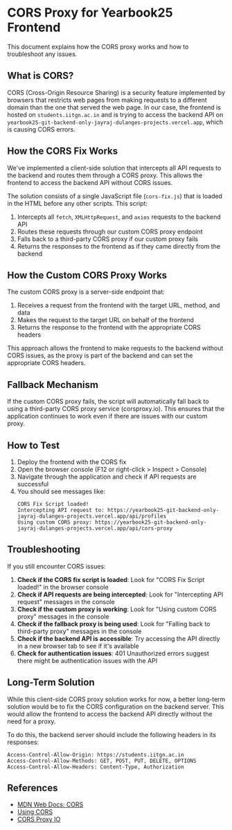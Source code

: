 # CORS Proxy for Yearbook25 Frontend

This document explains how the CORS proxy works and how to troubleshoot any issues.

## What is CORS?

CORS (Cross-Origin Resource Sharing) is a security feature implemented by browsers that restricts web pages from making requests to a different domain than the one that served the web page. In our case, the frontend is hosted on `students.iitgn.ac.in` and is trying to access the backend API on `yearbook25-git-backend-only-jayraj-dulanges-projects.vercel.app`, which is causing CORS errors.

## How the CORS Fix Works

We've implemented a client-side solution that intercepts all API requests to the backend and routes them through a CORS proxy. This allows the frontend to access the backend API without CORS issues.

The solution consists of a single JavaScript file (`cors-fix.js`) that is loaded in the HTML before any other scripts. This script:

1. Intercepts all `fetch`, `XMLHttpRequest`, and `axios` requests to the backend API
2. Routes these requests through our custom CORS proxy endpoint
3. Falls back to a third-party CORS proxy if our custom proxy fails
4. Returns the responses to the frontend as if they came directly from the backend

## How the Custom CORS Proxy Works

The custom CORS proxy is a server-side endpoint that:

1. Receives a request from the frontend with the target URL, method, and data
2. Makes the request to the target URL on behalf of the frontend
3. Returns the response to the frontend with the appropriate CORS headers

This approach allows the frontend to make requests to the backend without CORS issues, as the proxy is part of the backend and can set the appropriate CORS headers.

## Fallback Mechanism

If the custom CORS proxy fails, the script will automatically fall back to using a third-party CORS proxy service (corsproxy.io). This ensures that the application continues to work even if there are issues with our custom proxy.

## How to Test

1. Deploy the frontend with the CORS fix
2. Open the browser console (F12 or right-click > Inspect > Console)
3. Navigate through the application and check if API requests are successful
4. You should see messages like:
   ```
   CORS Fix Script loaded!
   Intercepting API request to: https://yearbook25-git-backend-only-jayraj-dulanges-projects.vercel.app/api/profiles
   Using custom CORS proxy: https://yearbook25-git-backend-only-jayraj-dulanges-projects.vercel.app/api/cors-proxy
   ```

## Troubleshooting

If you still encounter CORS issues:

1. **Check if the CORS fix script is loaded**: Look for "CORS Fix Script loaded!" in the browser console
2. **Check if API requests are being intercepted**: Look for "Intercepting API request" messages in the console
3. **Check if the custom proxy is working**: Look for "Using custom CORS proxy" messages in the console
4. **Check if the fallback proxy is being used**: Look for "Falling back to third-party proxy" messages in the console
5. **Check if the backend API is accessible**: Try accessing the API directly in a new browser tab to see if it's available
6. **Check for authentication issues**: 401 Unauthorized errors suggest there might be authentication issues with the API

## Long-Term Solution

While this client-side CORS proxy solution works for now, a better long-term solution would be to fix the CORS configuration on the backend server. This would allow the frontend to access the backend API directly without the need for a proxy.

To do this, the backend server should include the following headers in its responses:

```
Access-Control-Allow-Origin: https://students.iitgn.ac.in
Access-Control-Allow-Methods: GET, POST, PUT, DELETE, OPTIONS
Access-Control-Allow-Headers: Content-Type, Authorization
```

## References

- [MDN Web Docs: CORS](https://developer.mozilla.org/en-US/docs/Web/HTTP/CORS)
- [Using CORS](https://developer.mozilla.org/en-US/docs/Web/HTTP/CORS)
- [CORS Proxy IO](https://corsproxy.io/)
